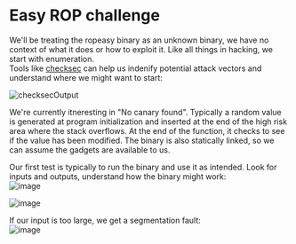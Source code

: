 # Easy ROP challenge  

We'll be treating the ropeasy binary as an unknown binary, we have no context of what it does or how to exploit it. Like all things in hacking, we start with enumeration.  
Tools like [checksec](https://docs.pwntools.com/en/stable/commandline.html) can help us indenify potential attack vectors and understand where we might want to start:  

![checksecOutput](https://user-images.githubusercontent.com/65077960/127680041-8f0ecfcc-d9e4-47be-8673-6cc3966e39de.png)

We're currently itneresting in "No canary found". Typically a random value is generated at program initialization and inserted at the end of the high risk area where the stack overflows.
At the end of the function, it checks to see if the value has been modified. The binary is also statically linked, so we can assume the gadgets are available to us.  

Our first test is typically to run the binary and use it as intended. Look for inputs and outputs, understand how the binary might work:  
![image](https://user-images.githubusercontent.com/65077960/127681942-de961813-665b-4959-acd3-da4673c8c445.png)

![image](https://user-images.githubusercontent.com/65077960/127681981-32fa2a07-95b4-4181-bddb-7f23d13b564e.png)

If our input is too large, we get a segmentation fault:  
![image](https://user-images.githubusercontent.com/65077960/127682045-57738d79-a39a-4e9f-a7d0-f71b83a6d8de.png)





